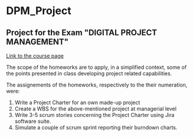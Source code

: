 # DPM_Project
## Project for the Exam "DIGITAL PROJECT MANAGEMENT" 

[Link to the course page](http://emanueledellavalle.org/teaching/digital-project-management-2020-21/)

The scope of the homeworks are to apply, in a simplified context, some of the points presented in class developing project related capabilities.

The assignements of the homeworks, respectively to the their numeration, were:

1. Write a Project Charter for an own made-up project
2. Create a WBS for the above-mentioned project at managerial level
3. Write 3-5 scrum stories concerning the Project Charter using Jira software suite.
4. Simulate a couple of scrum sprint reporting their burndown charts.

